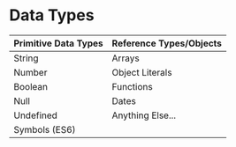 # Data Types

| Primitive Data Types | Reference Types/Objects |
|----------------------|-------------------------|
|    String            |        Arrays           |
|    Number            |        Object Literals  |
|    Boolean           |        Functions        |
|    Null              |        Dates            |
|    Undefined         |        Anything Else... |
|    Symbols (ES6)     |                         |
